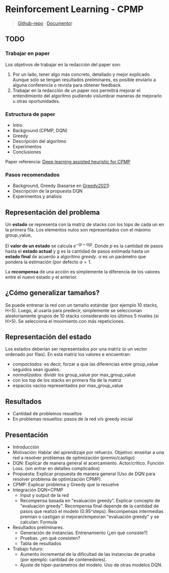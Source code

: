 Reinforcement Learning - CPMP
==
> [Github-repo](https://github.com/Nyuku/CPMP-AI)  ∙ [Documento](https://docs.google.com/document/d/1FXGGseUqAwt7Xq0Ag-YquqwVLDhlQN-MSzf-r6vqV1I/edit))

TODO
---

### Trabajar en paper

Los objetivos de trabajar en la redacción del paper son:
1. Por un lado, tener algo más concreto, detallado y mejor explicado. Aunque sólo se tengan resultados preliminares, es posible enviarlo a alguna conferencia o revista para obtener feedback.
2. Trabajar en la redacción de un paper nos permitirá mejorar el entendimiento del algoritmo pudiendo vislumbrar maneras de mejorarlo u otras oportunidades.

### Estructura de paper

- Intro
- Background (CPMP, DQN)
- Greedy
- Descripción del algoritmo
- Experimentos
- Conclusiones

Paper referencia: [Deep learning assisted heuristic for CPMP](https://drive.google.com/file/d/1Ih_89cW38mUQYSc_YjrQXOjtKqTgw4KJ/view?usp=sharing)
	
### Pasos recomendados

- Background, Greedy  (basarse en [Greedy2021](https://www.overleaf.com/read/vfmzmfmbvqpt))
- Descripción de la propuesta DQN
- Experimentos y análisis



Representación del problema
---

Un **estado** se representa con la matriz de stacks con los tops de cada un en la primera fila. Los elementos nulos son representados con el máximo group_value,

El **valor de un estado** se calcula $e^{-(p+\alpha g)}$.
Donde $p$ es la cantidad de pasos hasta el **estado actual** y $g$ es la cantidad de pasos estimada hasta un **estado final** de acuerdo a algoritmo *greedy*. $\alpha$ es un parámetro que pondera la estimación (por defecto $\alpha=1$.

La **recompensa** de una acción es simplemente la diferencia de los valores entre el nuevo estado y el anterior.


¿Cómo generalizar tamaños?
--

Se puede entrenar la red con un tamaño estándar (por ejemplo 10 stacks, H=5). Luego, al usarla para predecir, simplemente se seleccionan aleatoriamente grupos de 10 stacks considerando los últimos 5 niveles (si H>5). Se selecciona el movimiento con más repeticiones.

Representación del estado
--
Los estados deberían ser representados por una matriz (o un vector ordenado por filas). En esta matriz los valores e encuentran:
* *compactados:* es decir, forzar a que las diferencias entre group_value seguidos sean iguales.
* *normalizados:* dividir los group_value por max_group_value
* con los top de los stacks en primera fila de la matriz
* espacios vacíos representados por max_group_value

Resultados
---
* Cantidad de problemos resueltos
* En problemas resueltos: pasos de la red v/s greedy inicial


Presentación
---

* Introducción
* Motivación: Hablar del aprendizaje por refuerzo. Objetivo: enseñar a una red a resolver problemas de optimización (premio/castigo)
* DQN: Explicar de manera general el acercamiento. Actor/crítico. Función Loss. (sin entrar en detalles complicados)
* Propuesta: Explicar propuesta de manera general (Uso de DQN para resolver problema de optimización CPMP).
* CPMP: Explicar problema y Greedy que lo resuelve
* Integración DQN+CPMP
	* Input y output de la red
	* Recompensa basada en "evaluación greedy". Explicar concepto de "evaluación greedy". Recompensa final depende de la cantidad de pasos que realizó el modelo (0.95^steps). Recompensas intermedias premian o castigan si mejoran/empeoran "evaluación greedy" y se calculan: Formula
* Resultados preliminares. 
	* Generación de instancias. Entrenamiento (¿en qué consiste?)
	* Pruebas. ¿en qué consisten?
	* Tabla de resultados
* Trabajo futuro: 
	* Aumento incremental de la dificultad de las instancias de prueba (por ejemplo: cantidad de contenedores).
	* Ajuste de hiper-parámetros del modelo. Uso de otras modelos DQN.
<!--stackedit_data:
eyJoaXN0b3J5IjpbLTg5MTUzOTI0XX0=
-->